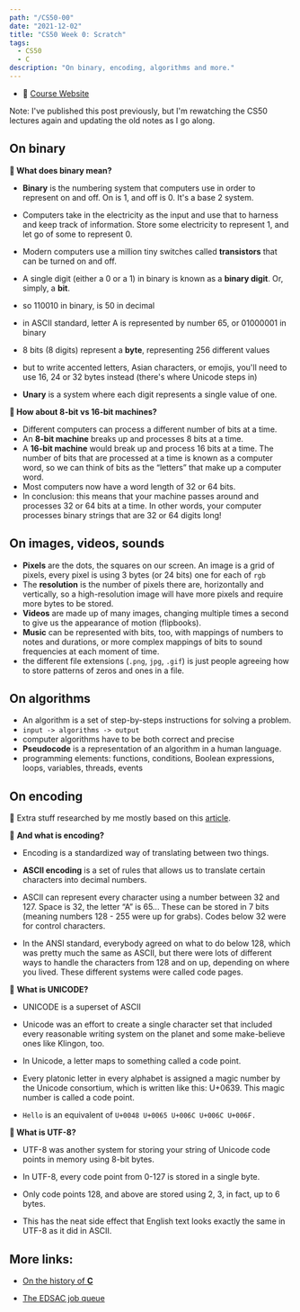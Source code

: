 ```yaml
---
path: "/CS50-00"
date: "2021-12-02"
title: "CS50 Week 0: Scratch"
tags:
  - CS50
  - C
description: "On binary, encoding, algorithms and more."
---
```


- 🔗 [Course Website](https://cs50.harvard.edu/x/2021/weeks/0/)

Note: I've published this post previously, but I'm rewatching the CS50 lectures again and updating the old notes as I go along.

## On binary

**🤔 What does binary mean?**

- **Binary** is the numbering system that computers use in order to represent on and off. On is 1, and off is 0. It's a base 2 system.
- Computers take in the electricity as the input and use that to harness and keep track of information. Store some electricity to represent 1, and let go of some to represent 0.
- Modern computers use a million tiny switches called **transistors** that can be turned on and off.
- A single digit (either a 0 or a 1) in binary is known as a **binary digit**. Or, simply, a **bit**.

- so 110010 in binary, is 50 in decimal
- in ASCII standard, letter A is represented by number 65, or 01000001 in binary

- 8 bits (8 digits) represent a **byte**, representing 256 different values
- but to write accented letters, Asian characters, or emojis, you'll need to use 16, 24 or 32 bytes instead (there's where Unicode steps in)

- **Unary** is a system where each digit represents a single value of one.

**🤔 How about 8-bit vs 16-bit machines?**
- Different computers can process a different number of bits at a time.
- An **8-bit machine** breaks up and processes 8 bits at a time.
- A **16-bit machine** would break up and process 16 bits at a time. The number of bits that are processed at a time is known as a computer word, so we can think of bits as the “letters” that make up a computer word.
- Most computers now have a word length of 32 or 64 bits.
- In conclusion: this means that your machine passes around and processes 32 or 64 bits at a time. In other words, your computer processes binary strings that are 32 or 64 digits long!


## On images, videos, sounds

- **Pixels** are the dots, the squares on our screen. An image is a grid of pixels, every pixel is using 3 bytes (or 24 bits) one for each of `rgb`
- The **resolution** is the number of pixels there are, horizontally and vertically, so a high-resolution image will have more pixels and require more bytes to be stored.
- **Videos** are made up of many images, changing multiple times a second to give us the appearance of motion (flipbooks).
- **Music** can be represented with bits, too, with mappings of numbers to notes and durations, or more complex mappings of bits to sound frequencies at each moment of time.
- the different file extensions (`.png`, `jpg`, `.gif`) is just people agreeing how to store patterns of zeros and ones in a file.

## On algorithms
- An algorithm is a set of step-by-steps instructions for solving a problem.
- `input -> algorithms -> output`
- computer algorithms have to be both correct and precise
- **Pseudocode** is a representation of an algorithm in a human language.
- programming elements: functions, conditions, Boolean expressions, loops, variables, threads, events

## On encoding

🔗 Extra stuff researched by me mostly based on this [article](https://www.joelonsoftware.com/2003/10/08/the-absolute-minimum-every-software-developer-absolutely-positively-must-know-about-unicode-and-character-sets-no-excuses/).

🤔 **And what is encoding?**

- Encoding is a standardized way of translating between two things.

- **ASCII encoding** is a set of rules that allows us to translate certain characters into decimal numbers.

- ASCII can represent every character using a number between 32 and 127. Space is 32, the letter “A” is 65... These can be stored in 7 bits (meaning numbers 128 - 255 were up for grabs). Codes below 32 were for control characters.

- In the ANSI standard, everybody agreed on what to do below 128, which was pretty much the same as ASCII, but there were lots of different ways to handle the characters from 128 and on up, depending on where you lived. These different systems were called code pages.

🤔 **What is UNICODE?**

- UNICODE is a superset of ASCII
- Unicode was an effort to create a single character set that included every reasonable writing system on the planet and some make-believe ones like Klingon, too.

- In Unicode, a letter maps to something called a code point.

- Every platonic letter in every alphabet is assigned a magic number by the Unicode consortium, which is written like this: U+0639. This magic number is called a code point.

- `Hello` is an equivalent of `U+0048 U+0065 U+006C U+006C U+006F.`

**🤔 What is UTF-8?**

- UTF-8 was another system for storing your string of Unicode code points in memory using 8-bit bytes.

- In UTF-8, every code point from 0-127 is stored in a single byte.
- Only code points 128, and above are stored using 2, 3, in fact, up to 6 bytes.

- This has the neat side effect that English text looks exactly the same in UTF-8 as it did in ASCII.

## More links:
- [On the history of **C**](https://arstechnica.com/features/2020/12/a-damn-stupid-thing-to-do-the-origins-of-c/)

- [The EDSAC job queue](https://www.youtube.com/watch?v=6v4Juzn10gM)
